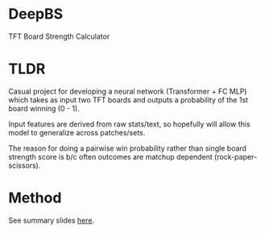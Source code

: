 # DeepBS
TFT Board Strength Calculator

# TLDR 
Casual project for developing a neural network (Transformer + FC MLP) which takes as input two TFT boards and outputs a probability of the 1st board winning (0 - 1). 

Input features are derived from raw stats/text, so hopefully will allow this model to generalize across patches/sets. 

The reason for doing a pairwise win probability rather than single board strength score is b/c often outcomes are matchup dependent (rock-paper-scissors). 

# Method 
See summary slides [here](https://docs.google.com/presentation/d/1fYU9uPyvYCgMk84W6g4uxOgDL0LwqRZg7LAz2cafx7k/edit#slide=id.p). 
